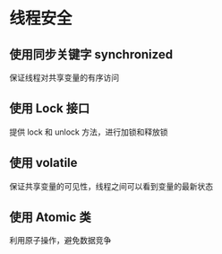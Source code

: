 # 线程安全

## 使用同步关键字 synchronized

保证线程对共享变量的有序访问

## 使用 Lock 接口

提供 lock 和 unlock 方法，进行加锁和释放锁

## 使用 volatile

保证共享变量的可见性，线程之间可以看到变量的最新状态

## 使用 Atomic 类

利用原子操作，避免数据竞争
